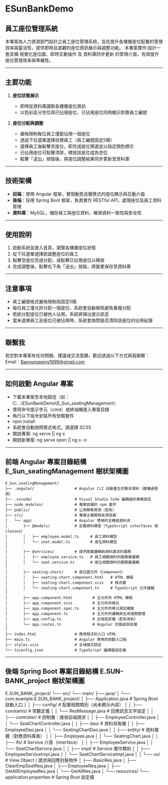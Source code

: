 # ESunBankDemo  
## 員工座位管理系統

本專案為人力資源部門設計之員工座位管理系統，旨在提升各樓層座位配置的管理效率與靈活性，提供即時且直觀的座位資訊展示與調整功能。
本專案實作:設計一套具備 視覺化座位圖、即時互動操作 及 資料庫同步更新 的管理介面，有效提升座位管理效率與準確性。

---

## 主要功能

1. **座位狀態展示**  
   - 即時從資料庫讀取各樓層座位資訊  
   - 以色彩區分空位與已佔用座位，已佔用座位同時顯示對應員工編號  

2. **座位分配與調整**  
   - 嚴格限制每位員工僅能佔用一個座位  
   - 透過下拉選單選擇目標員工（員工編號固定5碼）  
   - 選擇員工後點擊空座位，即完成座位預選並以指定顏色標示  
   - 已佔用座位可點擊清除，釋放該座位成為空位  
   - 點擊「送出」按鈕後，將座位調整結果同步更新至資料庫  

---

## 技術架構

- **前端**：使用 Angular 框架，實現動態且響應式的座位顯示與互動介面  
- **後端**：採用 Spring Boot 框架，負責實作 RESTful API，處理座位及員工資料管理  
- **資料庫**：MySQL，儲存員工與座位資料，確保資料一致性與安全性  

---

## 使用說明

1. 啟動系統並進入首頁，瀏覽各樓層座位狀態  
2. 從下拉選單選擇欲調整座位的員工  
3. 點擊空座位完成分配，或點擊已佔用座位以釋放  
4. 完成調整後，點擊右下角「送出」按鈕，將變更保存至資料庫  

---

## 注意事項

- 員工編號格式嚴格限制為固定5碼  
- 每位員工僅允許分配一個座位，系統會自動檢核避免重複分配  
- 若欲分配座位已被他人佔用，系統將彈出提示訊息  
- 當未選擇員工且座位已被佔用時，系統會詢問是否清除該座位的佔用紀錄  

---

## 聯繫我
若您對本專案有任何問題、建議或交流意願，歡迎透過以下方式與我聯繫：
Email：Baoyungpeng1999@gmail.com

---

## 如何啟動 Angular 專案

- 下載本專案至本地路徑（如：C:\...\ESunBankDemo\E_Sun_seatingManagement）
- 使用命令提示字元（cmd）或終端機進入專案目錄
- 執行以下指令安裝所有依賴套件
- npm install
- 系統會自動詢問樣式格式，請選擇 SCSS
- 開啟專案: ng serve || ng s
- 開啟新專案: ng serve open || ng s -o

---

## 前端 Angular 專案目錄結構 E_Sun_seatingManagement 樹狀架構圖
```
E_Sun_seatingManagement/
├── .angular/                  # Angular CLI 自動產生的暫存資料（建構過程用）
├── .vscode/                   # Visual Studio Code 編輯器的專案設定
├── node_modules/              # 專案依賴的 npm 套件
├── public/                    # 公用靜態資源（若有）
├── src/                       # 專案主要開發來源目錄
│   └── app/                   # Angular 應用的主模組資料夾
│       ├── @models/           # 定義資料模型（TypeScript interfaces 或 classes）
│       │   ├── employee.model.ts     # 員工資料模型
│       │   └── seat.model.ts         # 座位資料模型
│
│       ├── @services/         # 提供商業邏輯與資料請求的服務
│       │   ├── employee.service.ts   # 員工相關資料的服務層邏輯
│       │   └── seat.service.ts       # 座位相關資料的服務層邏輯
│
│       ├── seating-chart/     # 座位圖元件（Component）
│       │   ├── seating-chart.component.html   # HTML 模板
│       │   ├── seating-chart.component.scss   # 樣式檔
│       │   └── seating-chart.component.ts     # TypeScript 元件邏輯
│
│       ├── app.component.html         # 主元件的 HTML 模板
│       ├── app.component.scss         # 主元件的樣式
│       ├── app.component.spec.ts      # 主元件的單元測試檔案
│       ├── app.component.ts           # 主元件的邏輯與生命週期管理
│       ├── app.config.ts              # 全域設定檔（若有用到）
│       └── app.routes.ts              # Angular 的路由設定檔
│
├── index.html                 # 應用程式的入口 HTML
├── main.ts                    # Angular 應用的啟動入口點
├── styles.scss                # 全域樣式設定
└── tsconfig.json              # TypeScript 編譯器設定檔
```
---

## 後端 Spring Boot 專案目錄結構 E.SUN-BANK_project 樹狀架構圖

E.SUN_BANK_project/
└── src/
    └── main/
        ├── java/
        │   └── com.example.E.SUN_BANK_project/
        │       ├── Application.java                 # Spring Boot 啟動入口
        │
        │       ├── config/                          # 配置相關類別（尚未顯示內容）
        │
        │       ├── constants/                       # 常數定義
        │       │   └── ResMessage.java              # 回應訊息文字設定
        │
        │       ├── controller/                      # 控制層：接收前端請求
        │       │   ├── EmployeeController.java
        │       │   └── SeatChartController.java
        │
        │       ├── dao/                             # 資料存取層
        │       │   ├── EmployeeDao.java
        │       │   └── SeatingChartDao.java
        │
        │       ├── entity/                          # 資料實體（對應資料庫表）
        │       │   ├── Employee.java
        │       │   └── SeatingChart.java
        │
        │       ├── ifs/                             # Service 介面（interface）
        │       │   ├── EmployeeService.java
        │       │   └── SeatChartService.java
        │
        │       ├── impl/                            # Service 實作類別
        │       │   ├── EmployeeServiceImpl.java
        │       │   └── SeatChartServiceImpl.java
        │
        │       └── vo/                              # View Object / 請求與回應封裝物件
        │           ├── BasicRes.java
        │           ├── ClearEmpSeatReq.java
        │           ├── EmployeeReq.java
        │           ├── GetAllEmployeeRes.java
        │           └── GetAllRes.java
        │
        └── resources/
            └── application.properties               # Spring Boot 設定檔
